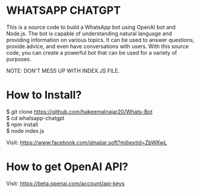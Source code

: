 # WHATSAPP CHATGPT
This is a source code to build a WhatsApp bot using OpenAI bot and Node.js. The bot is capable of understanding natural language and providing information on various topics. It can be used to answer questions, provide advice, and even have conversations with users. With this source code, you can create a powerful bot that can be used for a variety of purposes. <br>

NOTE: DON'T MESS UP WITH INDEX.JS FILE. <br>

# How to Install? 
$ git clone https://github.com/hakeemalnajar20/Whats-Bot <br>
$ cd whatsapp-chatgpt <br>
$ npm install <br>
$ node index.js <br>

Visit: https://www.facebook.com/alnajjar.soft?mibextid=ZbWKwL<br>

# How to get OpenAI API?
Visit: https://beta.openai.com/account/api-keys
